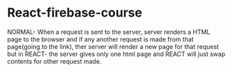 # React-firebase-course
NORMAL- When a request is sent to the server, server renders a HTML page to the browser and if any another request is made from that page(going to the link), ther server will render a new page for that request but in REACT- the server gives only one html page and REACT will just swap contents for other request made.
